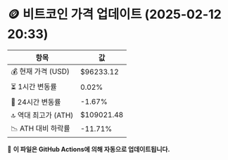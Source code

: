 # 🪙 비트코인 가격 업데이트 (2025-02-12 20:33)

| 항목                | 값 |
|--------------------|----------------|
| 💰 현재 가격 (USD) | $96233.12 |
| ⏳ 1시간 변동률    | 0.02% |
| 📆 24시간 변동률   | -1.67% |
| 🔝 역대 최고가 (ATH) | $109021.48 |
| 📉 ATH 대비 하락률 | -11.71% |

🔄 **이 파일은 GitHub Actions에 의해 자동으로 업데이트됩니다.**
